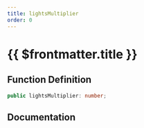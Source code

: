```yaml
---
title: lightsMultiplier
order: 0
---
```


# {{ $frontmatter.title }}

## Function Definition

```ts
public lightsMultiplier: number;
```

## Documentation

<!--@include: ./parts/lightsMultiplier.md-->
